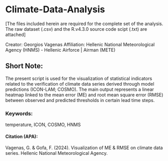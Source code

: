 # Climate-Data-Analysis

[The files included herein are required for the complete set of the analysis. The raw dataset (.csv) and the R.v4.3.0 source code scipt (.txt) are attached]

Creator: Georgios Vagenas
Affiliation: Hellenic National Meteorological Agency (HNMS) - Hellenic Airforce | Airman (METE) 

## Short Note:
The present script is used for the visualization of statistical indicators related to the verification of climate data series derived through model predictions (ICON-LAM; COSMO). The main output represents a linear heatmap linked to the mean error (ME) and root mean square error (RMSE) between observed and predicted thresholds in certain lead time steps.

### Keywords: 
temperature, ICON, COSMO, HNMS

#### Citation (APA):
 Vagenas, G. & Gofa, F. (2024). Visualization of ME & RMSE on climate data series. Hellenic National Meteorological Agency.

